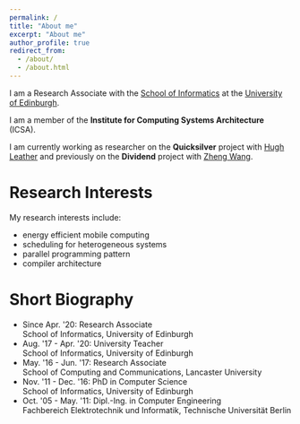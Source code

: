 ```yaml
---
permalink: /
title: "About me"
excerpt: "About me"
author_profile: true
redirect_from:
  - /about/
  - /about.html
---
```


I am a Research Associate with the [School of Informatics](http://www.ed.ac.uk/informatics/) at the [University of Edinburgh](http://www.ed.ac.uk/).

I am a member of the **Institute for Computing Systems Architecture** (ICSA).

I am currently working as researcher on the **Quicksilver** project with
[Hugh Leather](http://homepages.inf.ed.ac.uk/hleather/) and previously on the **Dividend** 
project with [Zheng Wang](https://eps.leeds.ac.uk/computing/staff/6452/dr-zheng-wang).

# Research Interests

My research interests include:

* energy efficient mobile computing
* scheduling for heterogeneous systems
* parallel programming pattern
* compiler architecture

# Short Biography

* Since Apr. '20: Research Associate  
School of Informatics, University of Edinburgh
* Aug. '17 - Apr. '20: University Teacher  
School of Informatics, University of Edinburgh
* May. '16 - Jun. '17: Research Associate  
School of Computing and Communications, Lancaster University
* Nov. '11 - Dec. '16: PhD in Computer Science  
School of Informatics, University of Edinburgh
* Oct. '05 - May. '11: Dipl.-Ing. in Computer Engineering  
Fachbereich Elektrotechnik und Informatik, Technische Universit&auml;t Berlin
